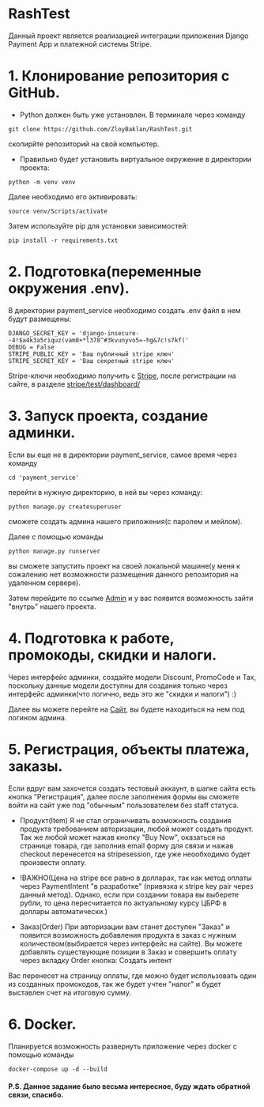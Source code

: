 # RashTest
Данный проект является реализацией интеграции приложения Django Payment App и платежной системы  Stripe.

# 1. Клонирование репозитория с GitHub.
* Python должен быть уже установлен. 
В терминале через команду  
```
git clone https://github.com/ZloyBaklan/RashTest.git
```
скопирйте репозиторий на свой компьютер.

* Правильно будет установить виртуальное окружение в директории проекта:
``` 
python -m venv venv 
```
Далее необходимо его активировать:
```
source venv/Scripts/activate 
```
Затем используйте pip для установки зависимостей:
```
pip install -r requirements.txt 
```

# 2. Подготовка(переменные окружения .env).
В директории payment_service необходимо создать .env файл в нем будут размещены:
```
DJANGO_SECRET_KEY = 'django-insecure--4!$a4k3a5riquz(vam8+*l378^#3kvunyvo5=-hg&7c!s7kf('
DEBUG = False
STRIPE_PUBLIC_KEY = 'Ваш публичный stripe ключ'
STRIPE_SECRET_KEY = 'Ваш секретный stripe ключ'
```
Stripe-ключи необходимо получить с [Stripe](https://stripe.com/),
после регистрации на сайте, в разделе [stripe/test/dashboard/](https://dashboard.stripe.com/test/dashboard)

# 3. Запуск проекта, создание админки.
Если вы еще не в директории payment_service, самое время через команду
```
cd 'payment_service' 
```
перейти в нужную директорию, в ней вы через команду:
```
python manage.py createsuperuser
```
сможете создать админа нашего приложения(с паролем и мейлом).

Далее с помощью команды 
```
python manage.py runserver 
```
вы сможете запустить проект на своей локальной машине(у меня к сожалению нет возможности размещения данного репозитория на удаленном сервере).

Затем перейдите по ссылке [Admin](http://127.0.0.1:8000/admin/) и у вас появится возможность зайти "внутрь" нашего проекта.

# 4. Подготовка к работе, промокоды, скидки и налоги.
Через интерфейс админки, создайте модели Discount, PromoCode и Tax, поскольку данные модели доступны для создания только через интерфейс админки(что логично, ведь это же "скидки и налоги") :)

Далее вы можете перейте на [Сайт](http://127.0.0.1:8000/), вы будете находиться на нем под логином админа.

# 5. Регистрация, объекты платежа, заказы.

Если вдруг вам захочется создать тестовый аккаунт, в шапке сайта есть кнопка "Регистрация", далее после заполнения формы вы сможете войти на сайт уже под "обычным" пользователем без staff статуса.

* Продукт(Item)
Я не стал ограничивать возможность создания продукта требованием авторизации, любой может создать продукт.
Так же любой может нажав кнопку "Buy Now", оказаться на странице товара, где заполнив email форму для связи и нажав checkout перенесется на stripesession, где уже неообходимо будет произвести оплату.

* !ВАЖНО(Цена на stripe все равно в долларах, так как метод оплаты через PaymentIntent "в разработке" (привязка к stripe key pair через данный метод). Однако, если при создании товара вы выберете рубли, то цена пересчитается по актуальному курсу ЦБРФ в доллары автоматически.)

* Заказ(Order)
При авторизации вам станет доступен "Заказ" и появится возможность добавления продукта в заказ с нужным количеством(выбирается через интерфейс на сайте). Вы можете добавлять существующие позиции в Заказ и совершить оплату через вкладку Order кнопка: Создать интент

Вас перенесет на страницу оплаты, где можно будет использовать один из созданных промокодов, так же будет учтен "налог" и будет выставлен счет на итоговую сумму.

# 6. Docker.

Планируется возможность развернуть приложение через docker с помощью команды 
```
docker-compose up -d --build
```


#### P.S. Данное задание было весьма интересное, буду ждать обратной связи, спасибо.
